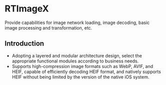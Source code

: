 # RTImageX
Provide capabilities for image network loading, image decoding, basic image processing and transformation, etc.  

## Introduction 
- Adopting a layered and modular architecture design, select the appropriate functional modules according to business needs.
- Supports high-compression image formats such as WebP, AVIF, and HEIF, capable of efficiently decoding HEIF format, and natively supports HEIF without being limited by the version of the native iOS system.

